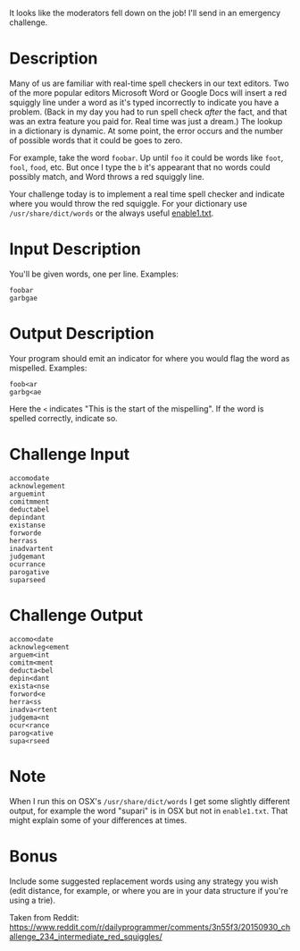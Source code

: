 It looks like the moderators fell down on the job! I'll send in an emergency challenge. 

# Description

Many of us are familiar with real-time spell checkers in our text editors. Two of the more popular editors Microsoft Word or Google Docs will insert a red squiggly line under a word as it's typed incorrectly to indicate you have a problem. (Back in my day you had to run spell check *after* the fact, and that was an extra feature you paid for. Real time was just a dream.) The lookup in a dictionary is dynamic. At some point, the error occurs and the number of possible words that it could be goes to zero. 

For example, take the word `foobar`. Up until `foo` it could be words like `foot`, `fool`, `food`, etc. But once I type the `b` it's appearant that no words could possibly match, and Word throws a red squiggly line. 

Your challenge today is to implement a real time spell checker and indicate where you would throw the red squiggle. For your dictionary use `/usr/share/dict/words` or the always useful [enable1.txt](http://norvig.com/ngrams/enable1.txt). 

# Input Description

You'll be given words, one per line. Examples:

    foobar
    garbgae

# Output Description

Your program should emit an indicator for where you would flag the word as mispelled. Examples:

    foob<ar
    garbg<ae

Here the `<` indicates "This is the start of the mispelling". If the word is spelled correctly, indicate so.

# Challenge Input

    accomodate
    acknowlegement
    arguemint 
    comitmment 
    deductabel
    depindant
    existanse
    forworde
    herrass
    inadvartent
    judgemant 
    ocurrance
    parogative
    suparseed

# Challenge Output

    accomo<date
    acknowleg<ement
    arguem<int 
    comitm<ment 
    deducta<bel
    depin<dant
    exista<nse
    forword<e
    herra<ss
    inadva<rtent
    judgema<nt 
    ocur<rance
    parog<ative
    supa<rseed

# Note

When I run this on OSX's `/usr/share/dict/words` I get some slightly different output, for example the word "supari" is in OSX but not in `enable1.txt`. That might explain some of your differences at times.

# Bonus

Include some suggested replacement words using any strategy you wish (edit distance, for example, or where you are in your data structure if you're using a trie). 

Taken from Reddit: https://www.reddit.com/r/dailyprogrammer/comments/3n55f3/20150930_challenge_234_intermediate_red_squiggles/